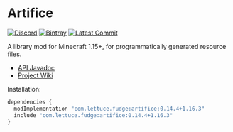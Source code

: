 # Artifice
[![Discord](https://img.shields.io/discord/219787567262859264?color=blue&label=Discord)](https://discord.gg/CFaCu97)
[![Bintray](https://api.bintray.com/packages/natanfudge/libs/artifice/images/download.svg)](https://bintray.com/beta/#/natanfudge/libs/artifice?tab=overview)
[![Latest Commit](https://img.shields.io/github/last-commit/natanfudge/artifice)](https://github.com/natanfudge/artifice/commits/master)

A library mod for Minecraft 1.15+, for programmatically generated resource files.

- [API Javadoc](https://htmlpreview.github.io/?https://github.com/artificemc/artifice/blob/master/doc/index.html)
- [Project Wiki](https://github.com/natanfudge/artifice/blob/1.16/src/testmod/java/com/swordglowsblue/artifice/test/ArtificeTestMod.java)

Installation: 

```gradle
dependencies {
  modImplementation "com.lettuce.fudge:artifice:0.14.4+1.16.3"
  include "com.lettuce.fudge:artifice:0.14.4+1.16.3"
}
```